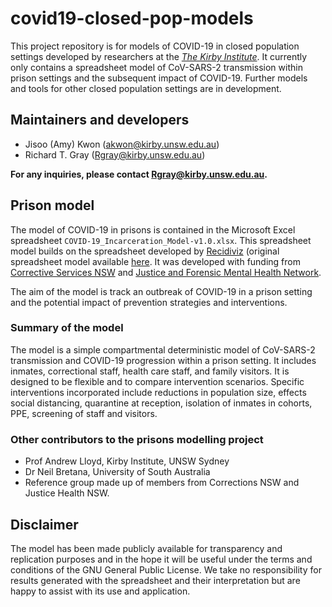 # covid19-closed-pop-models

This project repository is for models of COVID-19 in closed population settings developed by researchers at the [_The Kirby Institute_](https://kirby.unsw.edu.au/). It currently only contains a spreadsheet model of CoV-SARS-2 transmission within prison settings and the subsequent impact of COVID-19. Further models and tools for other closed population settings are in development.

## Maintainers and developers

* Jisoo (Amy) Kwon (akwon@kirby.unsw.edu.au)
* Richard T. Gray (Rgray@kirby.unsw.edu.au)

**For any inquiries, please contact Rgray@kirby.unsw.edu.au.**

## Prison model

The model of COVID-19 in prisons is contained in the Microsoft Excel spreadsheet `COVID-19_Incarceration_Model-v1.0.xlsx`. This spreadsheet model builds on the spreadsheet developed by [Recidiviz](https://www.recidiviz.org/) (original spreadsheet model available [here](https://github.com/Recidiviz/covid19-dashboard). It was developed with funding from [Corrective Services NSW](https://www.correctiveservices.justice.nsw.gov.au/) and [Justice and Forensic Mental Health Network](https://www.justicehealth.nsw.gov.au/). 

The aim of the model is track an outbreak of COVID-19 in a prison setting and the potential impact of prevention strategies and interventions. 

### Summary of the model 

The model is a simple compartmental deterministic model of CoV-SARS-2 transmission and COVID-19 progression within a prison setting. It includes inmates, correctional staff, health care staff, and family visitors. It is designed to be flexible and to compare intervention scenarios. Specific interventions incorporated include reductions in population size, effects social distancing, quarantine at reception, isolation of inmates in cohorts, PPE, screening of staff and visitors. 

### Other contributors to the prisons modelling project

* Prof Andrew Lloyd, Kirby Institute, UNSW Sydney
* Dr Neil Bretana, University of South Australia
* Reference group made up of members from Corrections NSW and Justice Health NSW. 

## Disclaimer

The model has been made publicly available for transparency and replication purposes and in the hope it will be useful under the terms and conditions of the GNU General Public License. We take no responsibility for results generated with the spreadsheet and their interpretation but are happy to assist with its use and application. 




